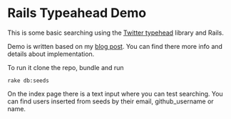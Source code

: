 # Rails Typeahead Demo

This is some basic searching using the [Twitter typehead](https://twitter.github.io/typeahead.js/)
library and Rails.

Demo is written based on my [blog post](http://blog.ragnarson.com/2016/01/25/autocomplete-with-typeahead.html).
You can find there more info and details about implementation.

To run it clone the repo, bundle and run

```
rake db:seeds
```

On the index page there is a text input where you can test searching. You can find users inserted from seeds
by their email, github_username or name.
